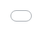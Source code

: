 ```yaml
---
categories: blog
layout: blog
title: CodeAcross Hrvatska 2014 - Više od transparentnosti
subtitle: "Pogledaj kako je to izgledalo 2014. godine!"
identifier: "codeacross-2014-snimka"
lang: hr
author: Miroslav
author-link: "https://codeforcroatia.org/people/schlos"
background: "rgb(119, 40, 23)"
published: true
---
```


&nbsp;

&nbsp;

&nbsp;

&nbsp;

<iframe src="//player.vimeo.com/video/90989402" style="position: absolute;top: 0;left: 0;width: 100%;height: 100%" width="500" height="281" frameborder="0" webkitallowfullscreen mozallowfullscreen allowfullscreen></iframe> 

&nbsp;

&nbsp;

&nbsp;

&nbsp;